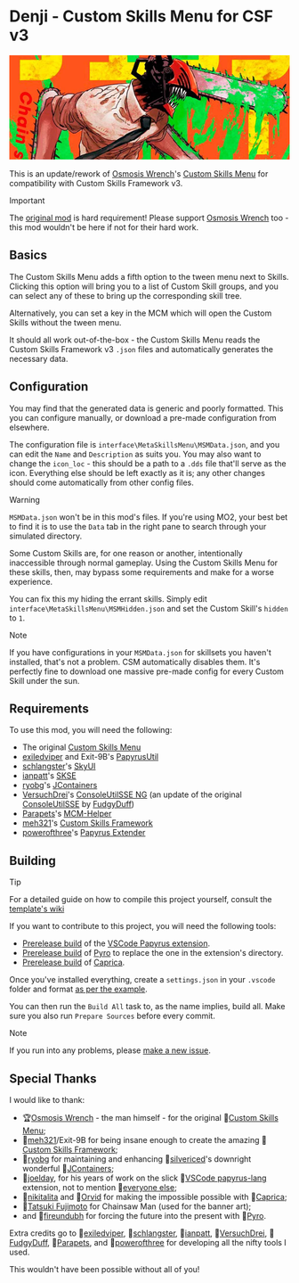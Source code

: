 # Denji - Custom Skills Menu for CSF v3

![Dazzling poster of Denji, the main character of Chainsaw Man, tearing through some green japanese characters on an orange background](/resources/chainsaw-man-capa.jpg)

This is an update/rework of [Osmosis Wrench](https://www.nexusmods.com/skyrimspecialedition/users/2801784)'s [Custom Skills Menu](https://www.nexusmods.com/skyrimspecialedition/mods/62423?tab=description) for compatibility with Custom Skills Framework v3.

> [!IMPORTANT]
> The [original mod](https://www.nexusmods.com/skyrimspecialedition/mods/62423) is hard requirement! Please support [Osmosis Wrench](https://www.nexusmods.com/skyrimspecialedition/users/2801784) too - this mod wouldn't be here if not for their hard work.

## Basics

The Custom Skills Menu adds a fifth option to the tween menu next to Skills. Clicking this option will bring you to a list of Custom Skill groups, and you can select any of these to bring up the corresponding skill tree.

Alternatively, you can set a key in the MCM which will open the Custom Skills without the tween menu.

It should all work out-of-the-box - the Custom Skills Menu reads the Custom Skills Framework v3 `.json` files and automatically generates the necessary data.

## Configuration

You may find that the generated data is generic and poorly formatted. This you can configure manually, or download a pre-made configuration from elsewhere.

The configuration file is `interface\MetaSkillsMenu\MSMData.json`, and you can edit the `Name` and `Description` as suits you. You may also want to change the `icon_loc` - this should be a path to a `.dds` file that'll serve as the icon. Everything else should be left exactly as it is; any other changes should come automatically from other config files.

> [!WARNING]
> `MSMData.json` won't be in this mod's files. If you're using MO2, your best bet to find it is to use the `Data` tab in the right pane to search through your simulated directory.

Some Custom Skills are, for one reason or another, intentionally inaccessible through normal gameplay. Using the Custom Skills Menu for these skills, then, may bypass some requirements and make for a worse experience.

You can fix this my hiding the errant skills. Simply edit `interface\MetaSkillsMenu\MSMHidden.json` and set the Custom Skill's `hidden` to `1`.

> [!NOTE]
> If you have configurations in your `MSMData.json` for skillsets you haven't installed, that's not a problem. CSM automatically disables them. It's perfectly fine to download one massive pre-made config for every Custom Skill under the sun.

## Requirements

To use this mod, you will need the following:

- The original [Custom Skills Menu](https://www.nexusmods.com/skyrimspecialedition/mods/62423?tab=description)
- [exiledviper](https://next.nexusmods.com/profile/exiledviper/about-me?gameId=1704) and Exit-9B's [PapyrusUtil](https://www.nexusmods.com/skyrimspecialedition/mods/13048)
- [schlangster](https://next.nexusmods.com/profile/schlangster/about-me?gameId=1704)'s [SkyUI](https://www.nexusmods.com/skyrimspecialedition/mods/12604)
- [ianpatt](https://next.nexusmods.com/profile/ianpatt/about-me?gameId=1704)'s [SKSE](https://www.nexusmods.com/skyrimspecialedition/mods/30379)
- [ryobg](https://next.nexusmods.com/profile/ryobg/about-me?gameId=1704)'s [JContainers](https://www.nexusmods.com/skyrimspecialedition/mods/16495)
- [VersuchDrei](https://next.nexusmods.com/profile/VersuchDrei/about-me?gameId=1704)'s [ConsoleUtilSSE NG](https://www.nexusmods.com/skyrimspecialedition/mods/76649) (an update of the original [ConsoleUtilSSE](https://www.nexusmods.com/skyrimspecialedition/mods/24858) by [FudgyDuff](https://next.nexusmods.com/profile/Fudgyduff/about-me?gameId=1704))
- [Parapets](https://next.nexusmods.com/profile/Parapets/about-me?gameId=1704)'s [MCM-Helper](https://www.nexusmods.com/skyrimspecialedition/mods/53000)
- [meh321](https://next.nexusmods.com/profile/meh321/about-me?gameId=1704)'s [Custom Skills Framework](https://www.nexusmods.com/skyrimspecialedition/mods/41780)
- [powerofthree](https://next.nexusmods.com/profile/powerofthree/about-me?gameId=1704)'s [Papyrus Extender](https://www.nexusmods.com/skyrimspecialedition/mods/22854)

## Building

> [!TIP]
> For a detailed guide on how to compile this project yourself, consult the [template's wiki](https://github.com/XxX-Daniil-underscore-Zaikin-XxX/PapyrusDefaultProject/wiki/Setting-up-your-project)

If you want to contribute to this project, you will need the following tools:

 - [Prerelease build](https://github.com/XxX-Daniil-underscore-Zaikin-XxX/papyrus-lang/releases/tag/temp-release) of the [VSCode Papyrus extension](https://github.com/joelday/papyrus-lang).
 - [Prerelease build](https://github.com/XxX-Daniil-underscore-Zaikin-XxX/pyro/actions/runs/10973209974/artifacts/1961711654) of [Pyro](https://github.com/fireundubh/pyro) to replace the one in the extension's directory.
 - [Prerelease build](https://github.com/Orvid/Caprica/actions/runs/10979332233/artifacts/1962822238) of [Caprica](https://github.com/Orvid/Caprica).

Once you've installed everything, create a `settings.json` in your `.vscode` folder and format [as per the example](https://github.com/XxX-Daniil-underscore-Zaikin-XxX/PapyrusDefaultProject/blob/main/.vscode/settings.json).

You can then run the `Build All` task to, as the name implies, build all. Make sure you also run `Prepare Sources` before every commit.

> [!NOTE]
> If you run into any problems, please [make a new issue](https://github.com/XxX-Daniil-underscore-Zaikin-XxX/CustomSkillsMenu/issues/new).

## Special Thanks

I would like to thank:

 - 🏆[Osmosis Wrench](https://next.nexusmods.com/profile/OsmosisWrench/about-me?gameId=1704) - the man himself - for the original 💎[Custom Skills Menu](https://www.nexusmods.com/skyrimspecialedition/mods/62423);
 - 🏅[meh321](https://next.nexusmods.com/profile/meh321/about-me?gameId=1704)/Exit-9B for being insane enough to create the amazing 💎[Custom Skills Framework](https://www.nexusmods.com/skyrimspecialedition/mods/41780);
 - 🏅[ryobg](https://next.nexusmods.com/profile/ryobg/about-me?gameId=1704) for maintaining and enhancing 🏅[silvericed](https://next.nexusmods.com/profile/silvericed/about-me?gameId=110)'s downright wonderful 💎[JContainers](https://www.nexusmods.com/skyrimspecialedition/mods/16495);
 - 🏅[joelday](https://github.com/joelday), for his years of work on the slick 💎[VSCode papyrus-lang](https://github.com/joelday/papyrus-lang) extension, not to mention 🏅[everyone else](https://github.com/joelday/papyrus-lang?tab=readme-ov-file#-credits);
 - 🏅[nikitalita](https://github.com/nikitalita) and 🏅[Orvid](https://github.com/Orvid) for making the impossible possible with 💎[Caprica](https://github.com/Orvid/Caprica);
 - 🏅[Tatsuki Fujimoto](https://en.wikipedia.org/wiki/Tatsuki_Fujimoto) for Chainsaw Man (used for the banner art);
 - and 🏅[fireundubh](https://github.com/fireundubh) for forcing the future into the present with 💎[Pyro](https://github.com/fireundubh/pyro).

Extra credits go to 🏅[exiledviper](https://next.nexusmods.com/profile/exiledviper/about-me?gameId=1704), 🏅[schlangster](https://next.nexusmods.com/profile/schlangster/about-me?gameId=1704), 🏅[ianpatt](https://next.nexusmods.com/profile/ianpatt/about-me?gameId=1704), 🏅[VersuchDrei](https://next.nexusmods.com/profile/VersuchDrei/about-me?gameId=1704), 🏅[FudgyDuff](https://next.nexusmods.com/profile/Fudgyduff/about-me?gameId=1704), 🏅[Parapets](https://next.nexusmods.com/profile/Parapets/about-me?gameId=1704), and 🏅[powerofthree](https://next.nexusmods.com/profile/powerofthree/about-me?gameId=1704) for developing all the nifty tools I used.

This wouldn't have been possible without all of you!